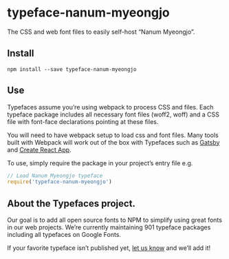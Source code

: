 
# typeface-nanum-myeongjo

The CSS and web font files to easily self-host “Nanum Myeongjo”.

## Install

`npm install --save typeface-nanum-myeongjo`

## Use

Typefaces assume you’re using webpack to process CSS and files. Each typeface
package includes all necessary font files (woff2, woff) and a CSS file with
font-face declarations pointing at these files.

You will need to have webpack setup to load css and font files. Many tools built
with Webpack will work out of the box with Typefaces such as [Gatsby](https://github.com/gatsbyjs/gatsby)
and [Create React App](https://github.com/facebookincubator/create-react-app).

To use, simply require the package in your project’s entry file e.g.

```javascript
// Load Nanum Myeongjo typeface
require('typeface-nanum-myeongjo')
```

## About the Typefaces project.

Our goal is to add all open source fonts to NPM to simplify using great fonts in
our web projects. We’re currently maintaining 901 typeface packages
including all typefaces on Google Fonts.

If your favorite typeface isn’t published yet, [let us know](https://github.com/KyleAMathews/typefaces)
and we’ll add it!
